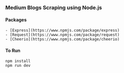 ### Medium Blogs Scraping using Node.js

#### Packages

    - [Express](https://www.npmjs.com/package/express)
    - [Request](https://www.npmjs.com/package/request)
    - [Cheerio](https://www.npmjs.com/package/cheerio)

#### To Run 

```
npm install
npm run dev

```
